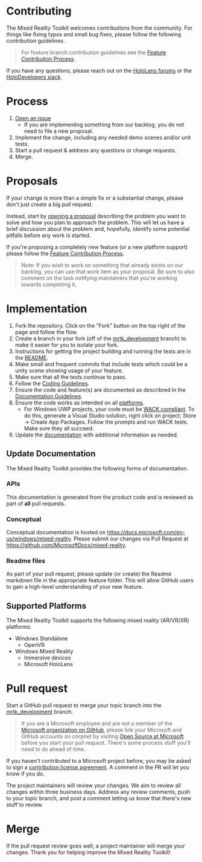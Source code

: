 # Contributing

The Mixed Reality Toolkit welcomes contributions from the community. For things like fixing typos and small bug fixes, please follow the following contribution guidelines.

>For feature branch contribution guidelines see the [Feature Contribution Process](./Feature_Contribution_Process.md).

If you have any questions, please reach out on the [HoloLens forums](https://forums.hololens.com/) or the [HoloDevelopers slack](https://holodevelopers.slack.com/).

# Process

1. [Open an issue](https://github.com/Microsoft/MixedRealityToolkit-Unity/issues/new/choose)
    - If you are implementing something from our backlog, you do not need to file a new proposal.
2. Implement the change, including any needed demo scenes and/or unit tests.
3. Start a pull request & address any questions or change requests.
4. Merge.

# Proposals

If your change is more than a simple fix or a substantial change, please don't just create a big pull request.

Instead, start by [opening a proposal](https://github.com/Microsoft/MixedRealityToolkit-Unity/issues?q=is%3Aopen+is%3Aissue+label%3AProposal) describing the problem you want to solve and how you plan to approach the problem. This will let us have a brief discussion about the problem and, hopefully, identify some potential pitfalls before any work is started.

If you're proposing a completely new feature (or a new platform support) please follow the [Feature Contribution Process](./Feature_Contribution_Process.md).

>Note:  If you wish to work on something that already exists on our backlog, you can use that work item as your proposal. Be sure to also comment on the task notifying maintainers that you're working towards completing it.

# Implementation

1. Fork the repository. Click on the "Fork" button on the top right of the page and follow the flow.
2. Create a branch in your fork (off of the [mrtk_development](https://github.com/microsoft/mixedrealitytoolkit-unity/tree/mrtk_development) branch) to make it easier for you to isolate your fork.
3. Instructions for getting the project building and running the tests are in the [README](README.md). 
4. Make small and frequent commits that include tests which could be a unity scene showing usage of your feature.
5. Make sure that all the tests continue to pass.
6. Follow the [Coding Guidelines](/CodingGuidelines.md).
7. Ensure the code and feature(s) are documented as describred in the [Documentation Guidelines](/DocumentationGuidelines.md).
8. Ensure the code works as intended on all [platforms](#supported-platforms).
    - For Windows UWP projects, your code must be [WACK compliant](https://developer.microsoft.com/en-us/windows/develop/app-certification-kit). To do this, generate a Visual Studio solution, right click on project; Store -> Create App Packages. Follow the prompts and run WACK tests. Make sure they all succeed.
9. Update the [documentation](#update-documentation) with additional information as needed.

## Update Documentation

The Mixed Reality Toolkit provides the following forms of documentation.

### APIs

This documentation is generated from the product code and is reviewed as part of **all** pull requests.

### Conceptual

Conceptual documentation is hosted on https://docs.microsoft.com/en-us/windows/mixed-reality. Please submit our changes via Pull Request at https://github.com/MicrosoftDocs/mixed-reality.

### Readme files

As part of your pull request, please update (or create) the Readme markdown file in the appropriate feature folder. This will allow GitHub users to gain a high-level understanding of your new feature.

## Supported Platforms

The Mixed Reality Toolkit supports the following mixed reality (AR/VR/XR) platforms:

- Windows Standalone
    - OpenVR
- Windows Mixed Reality
    - Immersive devices
    - Microsoft HoloLens

# Pull request

Start a GitHub pull request to merge your topic branch into the [mrtk_development](https://github.com/microsoft/mixedrealitytoolkit-unity/tree/mrtk_development) branch. 
> If you are a Microsoft employee and are not a member of the [Microsoft organization on GitHub](https://github.com/Microsoft), please link your Microsoft and GitHub accounts on corpnet by visiting [Open Source at Microsoft](https://opensource.microsoft.com/) before you start your pull request. There's some process stuff you'll need to do ahead of time.

If you haven't contributed to a Microsoft project before, you may be asked to sign a [contribution license agreement](https://cla.microsoft.com/). 
A comment in the PR will let you know if you do.

The project maintainers will review your changes. We aim to review all changes within three business days.
Address any review comments, push to your topic branch, and post a comment letting us know that there's new stuff to review.

# Merge

If the pull request review goes well, a project maintainer will merge your changes. Thank you for helping improve the Mixed Reality Toolkit!